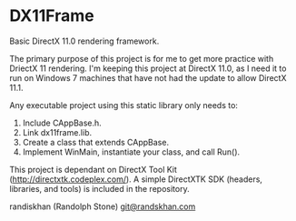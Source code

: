 DX11Frame
=========

Basic DirectX 11.0 rendering framework.

The primary purpose of this project is for me to get more practice with DriectX 11 rendering. I'm keeping this project at DirectX 11.0, as I need it to run on Windows 7 machines that have not had the update to allow DirectX 11.1.

Any executable project using this static library only needs to:
1) Include CAppBase.h.
2) Link dx11frame.lib.
3) Create a class that extends CAppBase.
4) Implement WinMain, instantiate your class, and call Run().

This project is dependant on DirectX Tool Kit (http://directxtk.codeplex.com/). A simple DirectXTK SDK (headers, libraries, and tools) is included in the repository.

randiskhan (Randolph Stone) git@randskhan.com
	
